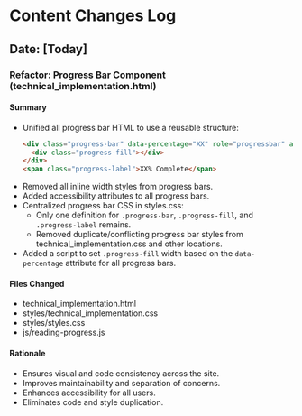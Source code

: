# Content Changes Log

## Date: [Today]

### Refactor: Progress Bar Component (technical_implementation.html)

#### Summary
- Unified all progress bar HTML to use a reusable structure:
  ```html
  <div class="progress-bar" data-percentage="XX" role="progressbar" aria-valuenow="XX" aria-valuemin="0" aria-valuemax="100">
    <div class="progress-fill"></div>
  </div>
  <span class="progress-label">XX% Complete</span>
  ```
- Removed all inline width styles from progress bars.
- Added accessibility attributes to all progress bars.
- Centralized progress bar CSS in styles.css:
  - Only one definition for `.progress-bar`, `.progress-fill`, and `.progress-label` remains.
  - Removed duplicate/conflicting progress bar styles from technical_implementation.css and other locations.
- Added a script to set `.progress-fill` width based on the `data-percentage` attribute for all progress bars.

#### Files Changed
- technical_implementation.html
- styles/technical_implementation.css
- styles/styles.css
- js/reading-progress.js

#### Rationale
- Ensures visual and code consistency across the site.
- Improves maintainability and separation of concerns.
- Enhances accessibility for all users.
- Eliminates code and style duplication. 